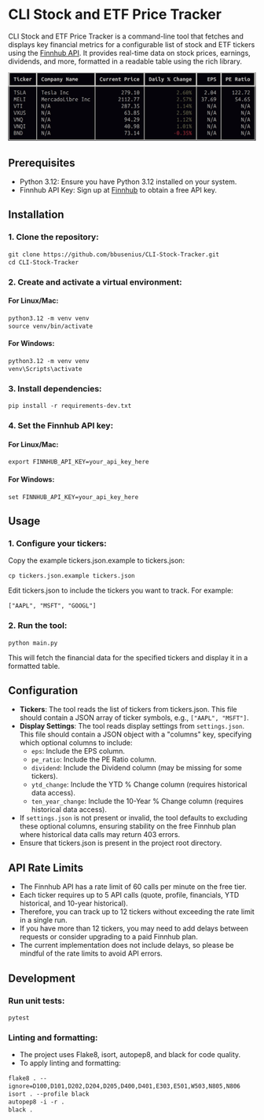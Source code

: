 # CLI Stock and ETF Price Tracker
CLI Stock and ETF Price Tracker is a command-line tool that fetches and displays key financial metrics for a configurable list of stock and ETF tickers using the [Finnhub API](https://finnhub.io/). It provides real-time data on stock prices, earnings, dividends, and more, formatted in a readable table using the rich library.

![Example terminal output](https://github.com/bbusenius/CLI-Stock-Tracker/raw/master/docs/screenshot.png)

## Prerequisites
- Python 3.12: Ensure you have Python 3.12 installed on your system.
- Finnhub API Key: Sign up at [Finnhub](https://finnhub.io/) to obtain a free API key.

## Installation

### 1.  Clone the repository:
```
git clone https://github.com/bbusenius/CLI-Stock-Tracker.git
cd CLI-Stock-Tracker
```

### 2.  Create and activate a virtual environment:
#### For Linux/Mac:
```
python3.12 -m venv venv
source venv/bin/activate
```
#### For Windows:
```
python3.12 -m venv venv
venv\Scripts\activate
```

### 3.  Install dependencies:
```
pip install -r requirements-dev.txt
```

### 4.  Set the Finnhub API key:
#### For Linux/Mac:
```
export FINNHUB_API_KEY=your_api_key_here
```
#### For Windows:
```
set FINNHUB_API_KEY=your_api_key_here
```

## Usage

### 1.  Configure your tickers:
Copy the example tickers.json.example to tickers.json:
```
cp tickers.json.example tickers.json
```

Edit tickers.json to include the tickers you want to track. For example:
```
["AAPL", "MSFT", "GOOGL"]
```

### 2.  Run the tool:
```
python main.py
```
This will fetch the financial data for the specified tickers and display it in a formatted table.

## Configuration
- **Tickers**: The tool reads the list of tickers from tickers.json. This file should contain a JSON array of ticker symbols, e.g., `["AAPL", "MSFT"]`.
- **Display Settings**: The tool reads display settings from `settings.json`. This file should contain a JSON object with a "columns" key, specifying which optional columns to include:
  - `eps`: Include the EPS column.
  - `pe_ratio`: Include the PE Ratio column.
  - `dividend`: Include the Dividend column (may be missing for some tickers).
  - `ytd_change`: Include the YTD % Change column (requires historical data access).
  - `ten_year_change`: Include the 10-Year % Change column (requires historical data access).
- If `settings.json` is not present or invalid, the tool defaults to excluding these optional columns, ensuring stability on the free Finnhub plan where historical data calls may return 403 errors.
- Ensure that tickers.json is present in the project root directory.

## API Rate Limits
- The Finnhub API has a rate limit of 60 calls per minute on the free tier.
- Each ticker requires up to 5 API calls (quote, profile, financials, YTD historical, and 10-year historical).
- Therefore, you can track up to 12 tickers without exceeding the rate limit in a single run.
- If you have more than 12 tickers, you may need to add delays between requests or consider upgrading to a paid Finnhub plan.
- The current implementation does not include delays, so please be mindful of the rate limits to avoid API errors.

## Development
### Run unit tests:
```
pytest
```
### Linting and formatting:
- The project uses Flake8, isort, autopep8, and black for code quality.
- To apply linting and formatting:
```
flake8 . --ignore=D100,D101,D202,D204,D205,D400,D401,E303,E501,W503,N805,N806
isort . --profile black
autopep8 -i -r .
black .
```
